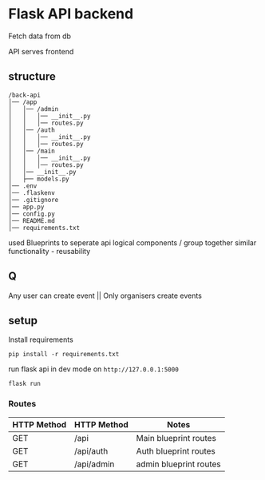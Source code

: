 # Flask API backend

Fetch data from db

API serves frontend


## structure
```
/back-api
│── /app                 
│   │── /admin
│   │   │── __init__.py               
│   │   │── routes.py               
│   │── /auth
│   │   │── __init__.py               
│   │   │── routes.py 
│   │── /main
│   │   │── __init__.py               
│   │   │── routes.py 
│   │── __init__.py
│   ├── models.py
│── .env
│── .flaskenv
│── .gitignore
│── app.py
│── config.py
│── README.md
│── requirements.txt
```
used Blueprints to seperate api logical components / group together similar functionality - reusability

## Q

Any user can create event || Only organisers create events


## setup
Install requirements

```
pip install -r requirements.txt
```

run flask api in dev mode on `http://127.0.0.1:5000`

```
flask run
```

### Routes
| HTTP Method | HTTP Method | Notes                  |
| ----------- | ----------- | ---------------------  |
| GET         | /api        | Main blueprint routes  |
| GET         | /api/auth   | Auth blueprint routes  |
| GET         | /api/admin  | admin blueprint routes |